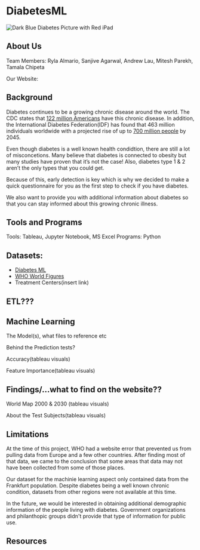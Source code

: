 # DiabetesML
![Dark Blue Diabetes Picture with Red iPad](static/assests/img/diabetes_digital.PNG)

## About Us 

Team Members: Ryla Almario, Sanjive Agarwal, Andrew Lau, Mitesh Parekh, Tamala Chipeta

Our Website:

## Background
Diabetes continues to be a growing chronic disease around the world. The CDC states that [122 million Americans](https://www.cdc.gov/diabetes/library/socialmedia/infocards.html) have this chronic disease. In addition, the International Diabetes Federation(IDF) has found that 463 million individuals worldwide with a projected rise of up to [700 million people](https://www.idf.org/aboutdiabetes/what-is-diabetes/facts-figures.html) by 2045. 

Even though diabetes is a well known health condidtion, there are still a lot of misconcetions. Many believe that diabetes is connected to obesity but many studies have proven that it’s not the case! Also, diabetes type 1 & 2 aren’t the only types that you could get.

Because of this, early detection is key which is why we decided to make a quick questionnaire for you as the first step to check if you have diabetes. 

We also want to provide you with additional information about diabetes so that you can stay informed about this growing chronic illness.


## Tools and Programs
Tools: Tableau, Jupyter Notebook, MS Excel
Programs: Python

## Datasets:
   * [Diabetes ML](https://www.kaggle.com/johndasilva/diabetes/data)
   * [WHO World Figures](https://www.who.int/diabetes/facts/world_figures/en/index5.html)
   * Treatment Centers(insert link)

## ETL???

## Machine Learning

The Model(s), what files to reference etc

Behind the Prediction tests?

Accuracy(tableau visuals)


Feature Importance(tableau visuals)


## Findings/...what to find on the website??

World Map 2000 & 2030 (tableau visuals)

About the Test Subjects(tableau visuals)

## Limitations
At the time of this project, WHO had a website error that prevented us from pulling data from Europe and a few other countries. After finding most of that data, we came to the conclusion that some areas that data may not have been collected from some of those places.

Our dataset for the machinie learning aspect only contained data from the Frankfurt population. Despite diabetes being a well known chronic condition, datasets from other regions were not available at this time.

In the future, we would be interested in obtaining additional demographic information of the people living with diabetes. Government organizations and philanthopic groups didn't provide that type of information for public use.

## Resources
